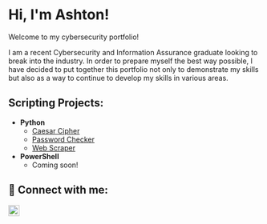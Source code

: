 <h1>Hi, I'm Ashton!</h1>

Welcome to my cybersecurity portfolio!

I am a recent Cybersecurity and Information Assurance graduate looking to break into the industry.  In order to prepare myself the best way possible, I have decided to put together this portfolio not only to demonstrate my skills but also as a way to continue to develop my skills in various areas.

<h2>Scripting Projects:</h2>

- <b>Python</b>
  - [Caesar Cipher](https://github.com/Ashton-L/Python-Scripting/blob/main/CaesarCipher.py)
  - [Password Checker](https://github.com/Ashton-L/Python-Scripting/blob/main/PasswordChecker.py)
  - [Web Scraper](https://github.com/Ashton-L/Python-Scripting/blob/main/WebScraper.py)
- <b>PowerShell</b>
  - Coming soon!

<h2> 🤳 Connect with me:</h2>

[<img align="left" alt="JoshMadakor | LinkedIn" width="22px" src="https://cdn.jsdelivr.net/npm/simple-icons@v3/icons/linkedin.svg" />][linkedin]

[linkedin]: https://linkedin.com/in/ashton-link

<!--
**joshmadakor1/joshmadakor1** is a ✨ _special_ ✨ repository because its `README.md` (this file) appears on your GitHub profile.

Here are some ideas to get you started:

- 🔭 I’m currently working on ...
- 🌱 I’m currently learning ...
- 👯 I’m looking to collaborate on ...
- 🤔 I’m looking for help with ...
- 💬 Ask me about ...
- 📫 How to reach me: ...
- 😄 Pronouns: ...
- ⚡ Fun fact: ...
-->

